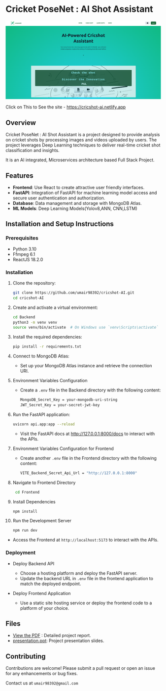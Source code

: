# Cricket PoseNet : AI Shot Assistant

[![Image](FRONTEND/src/assets/pics/demo1.png)](https://cricshot-ai.netlify.app)

Click on This to See the site - https://cricshot-ai.netlify.app

## Overview

Cricket PoseNet : AI Shot Assistant is a project designed to provide analysis on cricket shots by processing images and videos uploaded by users. The project leverages Deep Learning techniques to deliver real-time cricket shot classification and insights.

It is an AI integrated, Microservices architecture based Full Stack Project.

## Features

- **Frontend**: Use React to create attractive user friendly interfaces.
- **FastAPI**: Integration of FastAPI for machine learning model access and secure user authentication and authorization.
- **Database**: Data management and storage with MongoDB Atlas.
- **ML Models**: Deep Learning Models(Yolov8,ANN, CNN,LSTM)


## Installation and Setup Instructions

### Prerequisites

- Python 3.10
- Ffmpeg 6.1
- ReactJS 18.2.0

### Installation


1. Clone the repository:

    ```bash
    git clone https://github.com/umair98392/cricshot-AI.git
    cd cricshot-AI
    ```

2. Create and activate a virtual environment:
   
    ```bash
    cd Backend
    python3 -m venv venv
    source venv/bin/activate  # On Windows use `venv\Scripts\activate`
    ```

3. Install the required dependencies:
   
    ```bash
    pip install -r requirements.txt
    ```
    
4. Connect to MongoDB Atlas:

   - Set up your MongoDB Atlas instance and retrieve the connection URI.
   

5. Environment Variables Configuration
	
   - Create a `.env` file in the Backend directory with the following content:
   
     ```bash
     MongoDB_Secret_Key = your-mongodb-uri-string
     JWT_Secret_Key = your-secret-jwt-key
     ```
 
6. Run the FastAPI application:
   
    ```bash
    uvicorn api.app:app --reload
    ```

    - Visit the FastAPI docs at http://127.0.0.1:8000/docs to interact with the APIs.


7. Environment Variables Configuration for Frontend
	
   - Create another `.env` file in the Frontend directory with the following content:
   
     ```bash
     VITE_Backend_Secret_Api_Url = "http://127.0.0.1:8000"
     ```

8. Navigate to Frontend Directory
     
     ```bash
      cd Frontend
     ```
     
9. Install Dependencies
     
     ```bash
     npm install
     ```
    
10. Run the Development Server
     
     ```bash
     npm run dev
     ```
     
   - Access the Frontend at `http://localhost:5173` to interact with the APIs.

     
### Deployment

  - Deploy Backend API
    
    - Choose a hosting platform and deploy the FastAPI server.
    - Update the backend URL in `.env` file in the frontend application to match the deployed endpoint.
  
  - Deploy Frontend Application
    
    - Use a static site hosting service or deploy the frontend code to a platform of your choice.

## Files

  - [View the PDF](RELATED_DOCS/Cricshot_Final_Report.pdf) : Detailed project report.
  - [presentation.ppt](RELATED_DOCS/Presentation.pptx): Project presentation slides.

## Contributing
Contributions are welcome! Please submit a pull request or open an issue for any enhancements or bug fixes.

Contact us at `umair98392@gmail.com`
